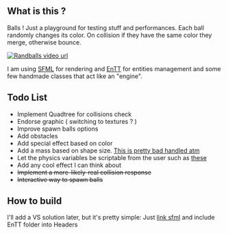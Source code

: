 
## What is this ?
Balls ! Just a playground for testing stuff and performances.
Each ball randomly changes its color. On collision if they have the same color they merge, otherwise bounce.

[![Randballs video url](https://img.youtube.com/vi/VLj4ZbqZiNc/0.jpg)](https://www.youtube.com/watch?v=VLj4ZbqZiNc "Randballs video")

I am using [SFML](https://github.com/SFML/SFML) for rendering and [EnTT](https://github.com/skypjack/entt) for entities management and some few handmade classes that act like an "engine".


## Todo List

* Implement Quadtree for collisions check
* Endorse graphic ( switching to textures ? )
* Improve spawn balls options
* Add obstacles
* Add special effect based on color
* Add a mass based on shape size. [This is pretty bad handled atm](https://github.com/gale93/randballs/blob/master/systems/collisionsystem.cpp#L52)
* Let the physics variables be scriptable from the user such as [these](https://github.com/gale93/randballs/blob/master/components/body.hpp#L18)
* Add any cool effect I can think about
* ~~Implement a more-likely-real collision response~~
* ~~Interactive way to spawn balls~~


## How to build

I'll add a VS solution later, but it's pretty simple: Just [link sfml](https://www.sfml-dev.org/tutorials/2.5/) and include EnTT folder into Headers



